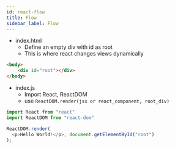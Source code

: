 ```yaml
---
id: react-flow
title: Flow
sidebar_label: Flow
---
```


- index.html
  - Define an empty div with id as root
  - This is where react changes views dynamically

```html title="index.html"
<body>
    <div id="root"></div>
</body>
```

- index.js
  - Import React, ReactDOM
  - use ```ReactDOM.render(jsx or react_component, root_div)```

```js title="index.js"
import React from "react"
import ReactDOM from "react-dom"

ReactDOM.render(
  <p>Hello World!</p>, document.getElementById("root")
);
```

